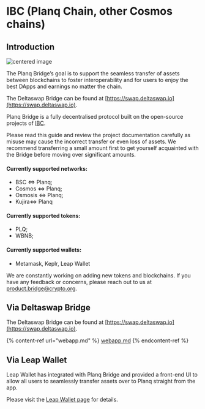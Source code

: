 # IBC (Planq Chain, other Cosmos chains)

## Introduction

![centered image](../assets/webappintro.png)

The Planq Bridge’s goal is to support the seamless transfer of assets between blockchains to foster interoperability and for users to enjoy the best DApps and earnings no matter the chain.

The Deltaswap Bridge can be found at [https://swap.deltaswap.io](https://swap.deltaswap.io).

Planq Bridge is a fully decentralised protocol built on the open-source projects of [IBC](https://ibcprotocol.org/).

Please read this guide and review the project documentation carefully as misuse may cause the incorrect transfer or even loss of assets. We recommend transferring a small amount first to get yourself acquainted with the Bridge before moving over significant amounts.

#### Currently supported networks:

* BSC <=> Planq;
* Cosmos <=> Planq;
* Osmosis <=> Planq;
* Kujira<=> Planq

#### Currently supported tokens:

* PLQ;
* WBNB;

#### Currently supported wallets:

* Metamask, Keplr, Leap Wallet

We are constantly working on adding new tokens and blockchains. If you have any feedback or concerns, please reach out to us at product.bridge@crypto.org.

## Via Deltaswap Bridge

The Deltaswap Bridge can be found at [https://swap.deltaswap.io](https://swap.deltaswap.io).

{% content-ref url="webapp.md" %}
[webapp.md](../deltaswap/webapp.md)
{% endcontent-ref %}

## Via Leap Wallet

Leap Wallet has integrated with Planq Bridge and provided a front-end UI to allow all users to seamlessly transfer assets over to Planq straight from the app.

Please visit the [Leap Wallet page](https://medium.com/@planq/how-to-use-leap-wallet-with-the-planq-network-plq-4c3ff867893f) for details.
